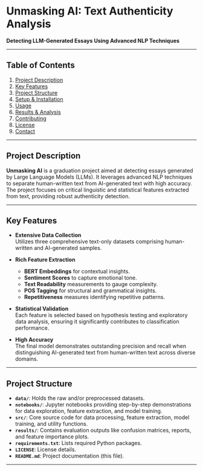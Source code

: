 # Unmasking AI: Text Authenticity Analysis
**Detecting LLM-Generated Essays Using Advanced NLP Techniques**

---

## Table of Contents
1. [Project Description](#project-description)
2. [Key Features](#key-features)
3. [Project Structure](#project-structure)
4. [Setup & Installation](#setup--installation)
5. [Usage](#usage)
6. [Results & Analysis](#results--analysis)
7. [Contributing](#contributing)
8. [License](#license)
9. [Contact](#contact)

---

## Project Description
**Unmasking AI** is a graduation project aimed at detecting essays generated by Large Language Models (LLMs). It leverages advanced NLP techniques to separate human-written text from AI-generated text with high accuracy. The project focuses on critical linguistic and statistical features extracted from text, providing robust authenticity detection.

---

## Key Features
- **Extensive Data Collection**  
  Utilizes three comprehensive text-only datasets comprising human-written and AI-generated samples.

- **Rich Feature Extraction**  
  - **BERT Embeddings** for contextual insights.  
  - **Sentiment Scores** to capture emotional tone.  
  - **Text Readability** measurements to gauge complexity.  
  - **POS Tagging** for structural and grammatical insights.  
  - **Repetitiveness** measures identifying repetitive patterns.

- **Statistical Validation**  
  Each feature is selected based on hypothesis testing and exploratory data analysis, ensuring it significantly contributes to classification performance.

- **High Accuracy**  
  The final model demonstrates outstanding precision and recall when distinguishing AI-generated text from human-written text across diverse domains.

---

## Project Structure

- **`data/`**: Holds the raw and/or preprocessed datasets.  
- **`notebooks/`**: Jupyter notebooks providing step-by-step demonstrations for data exploration, feature extraction, and model training.  
- **`src/`**: Core source code for data processing, feature extraction, model training, and utility functions.  
- **`results/`**: Contains evaluation outputs like confusion matrices, reports, and feature importance plots.  
- **`requirements.txt`**: Lists required Python packages.  
- **`LICENSE`**: License details.  
- **`README.md`**: Project documentation (this file).

---

